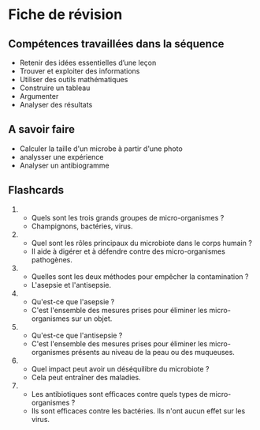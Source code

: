 # Fiche de révision


## Compétences travaillées dans la séquence
- Retenir des idées essentielles d’une leçon
- Trouver et exploiter des informations
- Utiliser des outils mathématiques
- Construire un tableau 
- Argumenter
- Analyser des résultats


## A savoir faire

- Calculer la taille d'un microbe à partir d'une photo
- analysser une expérience
- Analyser un antibiogramme

## Flashcards


<div markdown class="flashcard">

1. 
    - Quels sont les trois grands groupes de micro-organismes ?
    - Champignons, bactéries, virus.
2. 
    - Quel sont les rôles principaux du microbiote dans le corps humain ?
    - Il aide à digérer et à défendre contre des micro-organismes pathogènes.
3. 
    - Quelles sont les deux méthodes pour empêcher la contamination ?
    - L'asepsie et l'antisepsie.
4. 
    - Qu'est-ce que l'asepsie ?
    - C'est l'ensemble des mesures prises pour éliminer les micro-organismes sur un objet.
5. 
    - Qu'est-ce que l'antisepsie ?
    - C'est l'ensemble des mesures prises pour éliminer les micro-organismes présents au niveau de la peau ou des muqueuses.
6. 
    - Quel impact peut avoir un déséquilibre du microbiote ?
    - Cela peut entraîner des maladies.
7. 
    - Les antibiotiques sont efficaces contre quels types de micro-organismes ?
    - Ils sont efficaces contre les bactéries. Ils n'ont aucun effet sur les virus.

</div>
